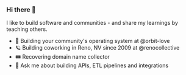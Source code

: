 ### Hi there 👋

I like to build software and communities - and share my learnings by teaching others. 

- 🔭 Building your community's operating system at @orbit-love 
- 🪐 Building coworking in Reno, NV since 2009 at @renocollective
- 🎟️ Recovering domain name collector
- 💬 Ask me about building APIs, ETL pipelines and integrations
